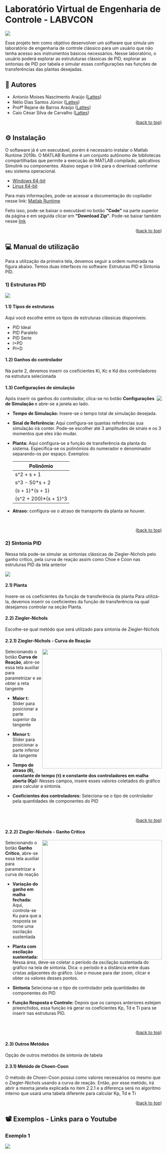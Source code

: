 # Laboratório Virtual de Engenharia de Controle - LABVCON

<img src="Imagens_LABVCON\Logo_LABVCON.png" />

Esse projeto tem como objetivo desenvolver um software que simula um laboratório de engenharia de controle clássico para um usuário que não tenha acesso aos instrumentos básicos necessários. Nesse laboratório, o usuário poderá explorar as estrututuras clássicas de PID, explorar as sintonias de PID por tabela e simular essas configurações nas funções de transferências das plantas desejadas.


## 🤝 Autores

- Antonio Moises Nascimento Araújo ([Lattes](http://lattes.cnpq.br/3944952251812665))
- Nélio Dias Santos Júnior ([Lattes](http://lattes.cnpq.br/0040496197667559))
- Profª Rejane de Barros Araújo ([Lattes](http://lattes.cnpq.br/8760830024389437))
- Caio César Silva de Carvalho ([Lattes](http://lattes.cnpq.br/0242293088447650))

<p align="right">(<a href="#top">back to top</a>)</p>

## ⚙ Instalação

O softaware já é um executável, porém é necessário instalar o Matlab Runtime 2019b. O MATLAB Runtime é um conjunto autônomo de bibliotecas
compartilhadas que permite a execução de MATLAB compilado, aplicativos Simulink ou componentes. Abaixo segue o link para o download conforme seu sistema operacional.

- [Windows 64-bit](https://ssd.mathworks.com/supportfiles/downloads/R2020b/Release/7/deployment_files/installer/complete/win64/MATLAB_Runtime_R2020b_Update_7_win64.zip)
- [Linux 64-bit](https://ssd.mathworks.com/supportfiles/downloads/R2020b/Release/7/deployment_files/installer/complete/glnxa64/MATLAB_Runtime_R2020b_Update_7_glnxa64.zip)

Para mais informações, pode-se acessar a documentação do copilador nesse link: [Matlab Runtime](https://www.mathworks.com/help/compiler/matlab-runtime.html)

Feito isso, pode-se baixar o executável no botão **"Code"** na parte superior da página e em seguida clicar em **"Download Zip"**.
Pode-se baixar também nesse [link](https://github.com/jrneliodias/LABVCON/archive/refs/heads/main.zip)


<p align="right">(<a href="#top">back to top</a>)</p>

## 💻 Manual de utilização

Para a utilização da primeira tela, devemos seguir a ordem numerada na figura abaixo. Temos duas interfaces no software: Estruturas PID e Sintonia PID.

### 1) Estruturas PID

   <img  src="Imagens_LABVCON\Estruturas PID_.png">
 
  #### 1.1) Tipos de estruturas 
   Aqui você escolhe entre os tipos de estruturas clássicas disponíveis:
      
   * PID Ideal
   * PID Paralelo
   * PID Serie 
   * I+PD 
   * PI+D 
      
      
   #### 1.2) Ganhos do controlador 
   Na parte 2, devemos inserir os coeficientes Ki, Kc e Kd dos controladores na estrutura selecionada 
  
   #### 1.3) Configurações de simulação
  
   <img align="right" src="Imagens_LABVCON\Configurações de simulação.png"/>
   Após inserir os ganhos do controlador, clica-se no botão <b>Configurações de Simulação </b> e abre-se a janela ao lado. 
   
   + **Tempo de Simulação:** Insere-se o tempo total de simulação desejada.  
   + **Sinal de Referência:** Aqui configura-se quantas referências sua simulação irá conter. Pode-se escolher até 3 amplitudes de sinais e os 3 momentos que eles irão mudar.  
   + **Planta:** Aqui configura-se a função de transferência da planta do sistema. Especifica-se os polinômios do numerador e denominador
      separando-os por espaço. Exemplos:

      | Polinômio  | 
      | ------------------- | 
      |  s^2 + s + 1 | 
      | s^3 - 50*s + 2  |  
      |  (s + 1)*(s + 1) | 
      |  (s^2 + 200)*(s + 1)^3 |  

   + **Atraso:** configura-se o atraso de transporte da planta se houver. 

<br clear="right"/>

<p align="right">(<a href="#top">back to top</a>)</p>



   
### 2) Sintonia PID
   
Nessa tela pode-se simular as sintonias clássicas de Ziegler-Nichols pelo ganho crítico, pela curva de reação assim como Choe e Coon nas estruturas PID da tela anterior
   
<img src="Imagens_LABVCON/Figure-Sintonia_PID.png"/>   

#### 2.1) Planta
Insere-se os coeficientes da função de transferência da planta
Para utilizá-la, devemos inserir os coeficientes da função de transferência na qual desejamos controlar na seção Planta. 

#### 2.2) Ziegler-Nichols
Escolhe-se qual metódo que será utilizado para sintonia de Ziegler-Nichols

#### 2.2.1) Ziegler-Nichols - Curva de Reação

   <img align="right" src="Imagens_LABVCON/Sintonia-curva-reacao.png" width = 385/>
   
   Selecionando o botão **Curva de Reação**, abre-se essa tela auxiliar para parametrizar  e se obter a reta tangente
   
   + **Maior t:** Slider para posicionar a parte superior da tangente
   + **Menor t:** Slider para posicionar a parte inferior da tangente

   + **Tempo de atraso (θ), constante de tempo (τ) e constante dos controladores em malha aberta (Kp):** Nesses campos, insere esses valores coletados do gráfico para calcular a sintonia.

   + **Coeficientes dos controladores:** Seleciona-se o tipo de controlador pela quantidades de componentes do PID
   

<br clear="right"/>
<p align="right">(<a href="#top">back to top</a>)</p>

#### 2.2.2) Ziegler-Nichols - Ganho Crítico

   <img align="right" src="Imagens_LABVCON/Ganho-critico.png" width = 385/>
   
   Selecionando o botão **Ganho Crítico**, abre-se essa tela auxiliar para parametrizar a curva de reação 
   
   + **Variação do ganho em malha fechada:** Aqui, controla-se Ku para que a resposta se torne uma oscilação sustentada
   
   + **Planta com oscilação sustentada:** Nessa área, deve-se coletar o período da oscilação sustentada do gráfico na tela de sintonia. Dica: o período é a distância entre duas cristas adjacentes do gráfico. Use o mouse para dar zoom, clicar e obter os valores desses pontos.
    
   + **Sintonia**  Seleciona-se o tipo de controlador pela quantidades de componentes do PID
   
   + **Função Resposta e Controle:** Depois que os campos anteriores estejam preenchidos, essa função irá gerar os coeficientes Kp, Td e Ti para se inserir nas estruturas PID.

<br clear="right"/>
<p align="right">(<a href="#top">back to top</a>)</p>

#### 2.3) Outros Metódos
Opção de outros metódos de sintonia de tabela

#### 2.3.1) Metódo de Choen-Coon

O método de Choen-Coon possui como valores necessários os mesmo que o Ziegler-Nichols usando a curva de reação. Então, por esse metódo, irá abrir a mesma janela explicada no item 2.2.1 e a diferença será no algoritmo interno que usará uma tabela diferente para calcular Kp, Td e Ti

<p align="right">(<a href="#top">back to top</a>)</p>

## 📽️ Exemplos - Links para o Youtube

### Exemplo 1
[![](Imagens_LABVCON/LABVCON-thumb1.png)](https://www.youtube.com/watch?v=9AWOqZhEL_Y)
